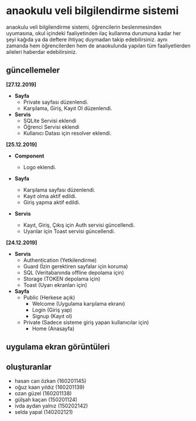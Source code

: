 # anaokulu veli bilgilendirme sistemi
anaokulu veli bilgilendirme sistemi, öğrencilerin beslenmesinden uyumasına, okul içindeki faaliyetinden ilaç kullanma durumuna kadar her şeyi kağıda ya da deftere ihtiyaç duymadan takip edebilirsiniz. aynı zamanda hem öğrencilerden hem de anaokulunda yapılan tüm faaliyetlerden aileleri haberdar edebilirsiniz.

## güncellemeler
**[27.12.2019]**
- **Sayfa**
    - Private sayfası düzenlendi.
    - Karşılama, Giriş, Kayıt Ol düzenlendi.
- **Servis**
    - SQLite Servisi eklendi
    - Öğrenci Servisi eklendi
    - Kullanıcı Datası için resolver eklendi.

**[25.12.2019]**
- **Component**
    - Logo eklendi.

- **Sayfa**
    - Karşılama sayfası düzenlendi.
    - Kayıt olma aktif edildi.
    - Giriş yapma aktif edildi.
- **Servis**
    - Kayıt, Giriş, Çıkış için Auth servisi güncellendi.
    - Uyarılar için Toast servisi güncellendi.

**[24.12.2019]**
- **Servis**
    - Authentication (Yetkilendirme)
    - Guard (İzin gerektiren sayfalar için koruma)
    - SQL (Veritabanında offline depolama için)
    - Storage (TOKEN depolama için)
    - Toast (Uyarı ekranları için)
- **Sayfa**
    - Public (Herkese açık)
        - Welcome (Uygulama karşılama ekranı)
        - Login (Giriş yap)
        - Signup (Kayıt ol)
    - Private (Sadece sisteme giriş yapan kullanıcılar için)
        - Home (Anasayfa)

## uygulama ekran görüntüleri

## oluşturanlar
- hasan can özkan (160201145)
- oğuz kaan yıldız (160201139)
- ozan güzel (160201138)
- gülşah kaçan (150201124)
- ivda aydan yalnız (150202142)
- selda yapal (140202121)

